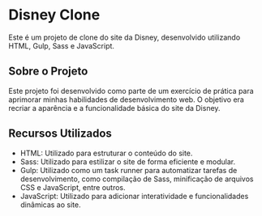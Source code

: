 # Disney Clone

Este é um projeto de clone do site da Disney, desenvolvido utilizando HTML, Gulp, Sass e JavaScript.

## Sobre o Projeto

Este projeto foi desenvolvido como parte de um exercício de prática para aprimorar minhas habilidades de desenvolvimento web. O objetivo era recriar a aparência e a funcionalidade básica do site da Disney.

## Recursos Utilizados

- HTML: Utilizado para estruturar o conteúdo do site.
- Sass: Utilizado para estilizar o site de forma eficiente e modular.
- Gulp: Utilizado como um task runner para automatizar tarefas de desenvolvimento, como compilação de Sass, minificação de arquivos CSS e JavaScript, entre outros.
- JavaScript: Utilizado para adicionar interatividade e funcionalidades dinâmicas ao site.


